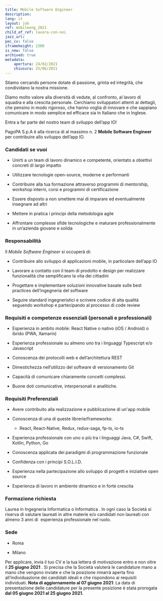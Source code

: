 ```yaml
---
title: Mobile Software Engineer
description:
lang: it
layout: job
ref: mobileeng_2021
child_of_ref: lavora-con-noi
jazz_url:
pec_cv: false
iframeheight: 2300
is_new: false
archived: true
metadata:
    apertura: 24/02/2021
    chiusura: 25/06/2021
---
```


Stiamo cercando persone dotate di passione, grinta ed integrità, che condividano la nostra missione.

Diamo molto valore alla diversità di vedute, al confronto, al lavoro di squadra e alla crescita personale. Cerchiamo sviluppatori attenti ai dettagli, che pensino in modo rigoroso, che hanno voglia di innovare e che sappiano comunicare in modo semplice ed efficace sia in Italiano che in Inglese.

Entra a far parte del nostro team di sviluppo dell’app IO!

PagoPA S.p.A è alla ricerca di al massimo n. 2 **Mobile Software Engineer** per contribuire allo sviluppo dell’app IO.



### Candidati se vuoi 

* Unirti a un team di lavoro dinamico e competente, orientato a obiettivi concreti di largo impatto

* Utilizzare tecnologie open-source, moderne e performanti

* Contribuire alla tua formazione attraverso programmi di mentorship, workshop interni, corsi e programmi di certificazione

* Essere disposto a non smettere mai di imparare ed eventualmente insegnare ad altri

* Mettere in pratica i principi della metodologia agile

* Affrontare complesse sfide tecnologiche e maturare professionalmente in un’azienda giovane e solida


### Responsabilità

Il _Mobile Software Engineer_ si occuperà di:

* Contribuire allo sviluppo di applicazioni mobile, in particolare dell’app IO

* Lavorare a contatto con il team di prodotto e design per realizzare funzionalità che semplificano la vita dei cittadini

* Progettare e implementare soluzioni innovative basate sulle best practices dell’ingegneria del software

* Seguire standard ingegneristici e scrivere codice di alta qualità seguendo workshop e partecipando al processo di code review


### Requisiti e competenze essenziali (personali e professionali)

* Esperienza in ambito mobile: React Native o nativo (iOS / Android) o ibrido (PWA, Xamarin)

* Esperienza professionale su almeno uno tra i linguaggi Typescript e/o Javascript

* Conoscenza dei protocolli web e dell’architettura REST

* Dimestichezza nell’utilizzo del software di versionamento Git

* Capacità di comunicare chiaramente concetti complessi.

* Buone doti comunicative, interpersonali e analitiche.


### Requisiti Preferenziali

* Avere contribuito alla realizzazione e pubblicazione di un'app mobile

* Conoscenza di una di queste librerie/frameworks:
    * React, React-Native, Redux, redux-saga, fp-ts, io-ts

* Esperienza professionale con uno o più tra i linguaggi Java, C#, Swift, Kotlin, Python, Go

* Conoscenza applicata dei paradigmi di programmazione funzionale

* Confidenza con i principi S.O.L.I.D.

* Esperienza nella partecipazione allo sviluppo di progetti e iniziative open source

* Esperienza di lavoro in ambiente dinamico e in forte crescita 


### Formazione richiesta 

Laurea in Ingegneria Informatica o Informatica . In ogni caso la Società si riserva di valutare laureati in altre materie e/o candidati non laureati con almeno 3 anni di  esperienza professionale nel ruolo. 


### Sede

* Roma

* Milano

Per applicare, invia il tuo CV e la tua lettera di motivazione entro e non oltre il **25 giugno 2021** . Si precisa che la Società valuterà le candidature mano a mano che vengono inviate e che la posizione rimarrà aperta fino all’individuazione dei candidati ideali e che rispondono ai requisiti individuati.
**Nota di aggiornamento al 07 giugno 2021**: La data di presentazione delle candidature per la presente posizione è stata prorogata **dal 05 giugno 2021 al 25 giugno 2021.**
